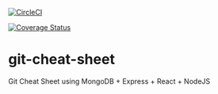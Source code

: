 [![CircleCI](https://circleci.com/gh/Kenec/git-cheat-sheet/tree/master.svg?style=svg&circle-token=58ced5360dbe2b02e4bcfbeb5c3e1f5fead25937)](https://circleci.com/gh/Kenec/git-cheat-sheet/tree/master)

[![Coverage Status](https://coveralls.io/repos/github/Kenec/git-cheat-sheet/badge.svg?branch=master)](https://coveralls.io/github/Kenec/git-cheat-sheet?branch=master)

# git-cheat-sheet
Git Cheat Sheet using MongoDB + Express + React + NodeJS
